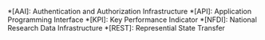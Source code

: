 *[AAI]: Authentication and Authorization Infrastructure
*[API]: Application Programming Interface
*[KPI]: Key Performance Indicator
*[NFDI]: National Research Data Infrastructure
*[REST]: Represential State Transfer
